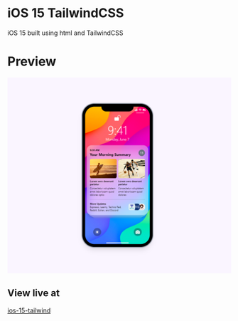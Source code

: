 # iOS 15 TailwindCSS

iOS 15 built using html and TailwindCSS

# Preview

![Preview image of iOS 15 lock screen with notifications](./assets/ios-15-preview.png)

## View live at

[ios-15-tailwind](https://ios-15-tailwind.netlify.app)
